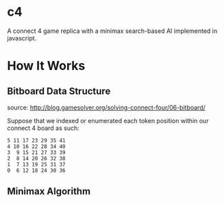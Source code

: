 # c4
A connect 4 game replica with a minimax search-based AI implemented in javascript. 

# How It Works

## Bitboard Data Structure
source: http://blog.gamesolver.org/solving-connect-four/06-bitboard/

Suppose that we indexed or enumerated each token position within our connect 4 board as such:

```
5 11 17 23 29 35 41
4 10 16 22 28 34 40
3  9 15 21 27 33 39
2  8 14 20 26 32 38
1  7 13 19 25 31 37
0  6 12 18 24 30 36 
```

## Minimax Algorithm
